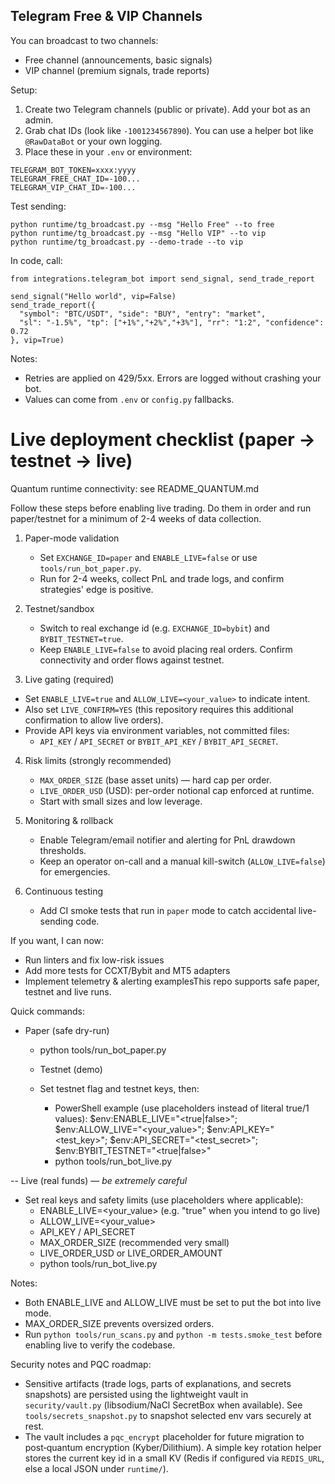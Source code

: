 ## Telegram Free & VIP Channels

You can broadcast to two channels:

- Free channel (announcements, basic signals)
- VIP channel (premium signals, trade reports)

Setup:

1) Create two Telegram channels (public or private). Add your bot as an admin.
2) Grab chat IDs (look like `-1001234567890`). You can use a helper bot like `@RawDataBot` or your own logging.
3) Place these in your `.env` or environment:

```
TELEGRAM_BOT_TOKEN=xxxx:yyyy
TELEGRAM_FREE_CHAT_ID=-100...
TELEGRAM_VIP_CHAT_ID=-100...
```

Test sending:

```
python runtime/tg_broadcast.py --msg "Hello Free" --to free
python runtime/tg_broadcast.py --msg "Hello VIP" --to vip
python runtime/tg_broadcast.py --demo-trade --to vip
```

In code, call:

```
from integrations.telegram_bot import send_signal, send_trade_report

send_signal("Hello world", vip=False)
send_trade_report({
  "symbol": "BTC/USDT", "side": "BUY", "entry": "market",
  "sl": "-1.5%", "tp": ["+1%","+2%","+3%"], "rr": "1:2", "confidence": 0.72
}, vip=True)
```

Notes:

- Retries are applied on 429/5xx. Errors are logged without crashing your bot.
- Values can come from `.env` or `config.py` fallbacks.
# Live deployment checklist (paper -> testnet -> live)

Quantum runtime connectivity: see README_QUANTUM.md

Follow these steps before enabling live trading. Do them in order and run paper/testnet for a minimum of 2-4 weeks of data collection.

1) Paper-mode validation
   - Set `EXCHANGE_ID=paper` and `ENABLE_LIVE=false` or use `tools/run_bot_paper.py`.
   - Run for 2-4 weeks, collect PnL and trade logs, and confirm strategies' edge is positive.

2) Testnet/sandbox
   - Switch to real exchange id (e.g. `EXCHANGE_ID=bybit`) and `BYBIT_TESTNET=true`.
   - Keep `ENABLE_LIVE=false` to avoid placing real orders. Confirm connectivity and order flows against testnet.

3) Live gating (required)
  - Set `ENABLE_LIVE=true` and `ALLOW_LIVE=<your_value>` to indicate intent.
   - Also set `LIVE_CONFIRM=YES` (this repository requires this additional confirmation to allow live orders).
   - Provide API keys via environment variables, not committed files:
     - `API_KEY` / `API_SECRET` or `BYBIT_API_KEY` / `BYBIT_API_SECRET`.

4) Risk limits (strongly recommended)
   - `MAX_ORDER_SIZE` (base asset units) — hard cap per order.
   - `LIVE_ORDER_USD` (USD): per-order notional cap enforced at runtime.
   - Start with small sizes and low leverage.

5) Monitoring & rollback
   - Enable Telegram/email notifier and alerting for PnL drawdown thresholds.
   - Keep an operator on-call and a manual kill-switch (`ALLOW_LIVE=false`) for emergencies.

6) Continuous testing
   - Add CI smoke tests that run in `paper` mode to catch accidental live-sending code.

If you want, I can now:
- Run linters and fix low-risk issues
- Add more tests for CCXT/Bybit and MT5 adapters
- Implement telemetry & alerting examplesThis repo supports safe paper, testnet and live runs.

Quick commands:
- Paper (safe dry-run)
  - python tools/run_bot_paper.py

  - Testnet (demo)
  - Set testnet flag and testnet keys, then:
    - PowerShell example (use placeholders instead of literal true/1 values):
      $env:ENABLE_LIVE="<true|false>"; $env:ALLOW_LIVE="<your_value>"; $env:API_KEY="<test_key>"; $env:API_SECRET="<test_secret>"; $env:BYBIT_TESTNET="<true|false>"
    - python tools/run_bot_live.py

-- Live (real funds) — *be extremely careful*
- Set real keys and safety limits (use placeholders where applicable):
  - ENABLE_LIVE=<your_value> (e.g. "true" when you intend to go live)
  - ALLOW_LIVE=<your_value>
  - API_KEY / API_SECRET
  - MAX_ORDER_SIZE (recommended very small)
  - LIVE_ORDER_USD or LIVE_ORDER_AMOUNT
  - python tools/run_bot_live.py

Notes:
- Both ENABLE_LIVE and ALLOW_LIVE must be set to put the bot into live mode.
- MAX_ORDER_SIZE prevents oversized orders.
- Run `python tools/run_scans.py` and `python -m tests.smoke_test` before enabling live to verify the codebase.

Security notes and PQC roadmap:
- Sensitive artifacts (trade logs, parts of explanations, and secrets snapshots) are persisted using the lightweight vault in `security/vault.py` (libsodium/NaCl SecretBox when available). See `tools/secrets_snapshot.py` to snapshot selected env vars securely at rest.
- The vault includes a `pqc_encrypt` placeholder for future migration to post‑quantum encryption (Kyber/Dilithium). A simple key rotation helper stores the current key id in a small KV (Redis if configured via `REDIS_URL`, else a local JSON under `runtime/`).
